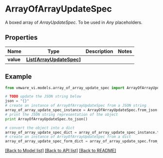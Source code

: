 # ArrayOfArrayUpdateSpec

A boxed array of *ArrayUpdateSpec*. To be used in *Any* placeholders. 

## Properties
Name | Type | Description | Notes
------------ | ------------- | ------------- | -------------
**value** | [**List[ArrayUpdateSpec]**](ArrayUpdateSpec.md) |  | 

## Example

```python
from vmware_vi.models.array_of_array_update_spec import ArrayOfArrayUpdateSpec

# TODO update the JSON string below
json = "{}"
# create an instance of ArrayOfArrayUpdateSpec from a JSON string
array_of_array_update_spec_instance = ArrayOfArrayUpdateSpec.from_json(json)
# print the JSON string representation of the object
print ArrayOfArrayUpdateSpec.to_json()

# convert the object into a dict
array_of_array_update_spec_dict = array_of_array_update_spec_instance.to_dict()
# create an instance of ArrayOfArrayUpdateSpec from a dict
array_of_array_update_spec_form_dict = array_of_array_update_spec.from_dict(array_of_array_update_spec_dict)
```
[[Back to Model list]](../README.md#documentation-for-models) [[Back to API list]](../README.md#documentation-for-api-endpoints) [[Back to README]](../README.md)


